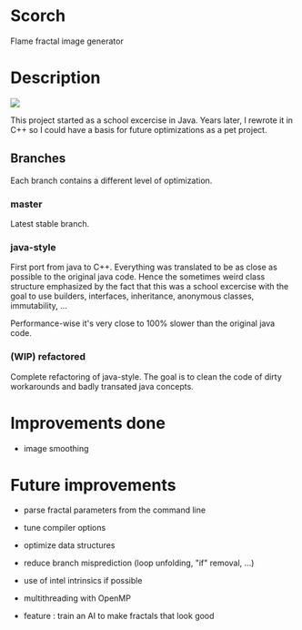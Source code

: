 # Scorch
Flame fractal image generator

# Description
![](https://i.imgur.com/8X9rPrY.jpg)

This project started as a school excercise in Java. Years later, I rewrote it in C++ so I could have a basis for future optimizations as a pet project.

## Branches
Each branch contains a different level of optimization.

### master
Latest stable branch.

### java-style
First port from java to C++. Everything was translated to be as close as possible to the original java code. Hence the sometimes weird class structure emphasized by the fact that this was a school excercise with the goal to use builders, interfaces, inheritance, anonymous classes, immutability, ...

Performance-wise it's very close to 100% slower than the original java code.

### (WIP) refactored
Complete refactoring of java-style. The goal is to clean the code of dirty workarounds and badly transated java concepts.

# Improvements done
- image smoothing

# Future improvements
- parse fractal parameters from the command line
- tune compiler options
- optimize data structures
- reduce branch misprediction (loop unfolding, "if" removal, ...)
- use of intel intrinsics if possible
- multithreading with OpenMP

- feature : train an AI to make fractals that look good
